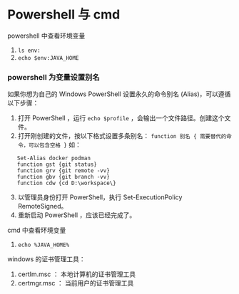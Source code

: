 # Powershell 与 cmd

powershell 中查看环境变量
1. `ls env:`
2. `echo $env:JAVA_HOME`

### powershell 为变量设置别名
如果你想为自己的 Windows PowerShell 设置永久的命令别名 (Alias)，可以遵循以下步骤：

1. 打开 PowerShell ，运行 `echo $profile` ，会输出一个文件路径。创建这个文件。
2. 打开刚创建的文件，按以下格式设置多条别名：
 ```function 别名 { 需要替代的命令，可以包含空格 }```
 如：
 ```
 	Set-Alias docker podman
    function gst {git status}
    function grv {git remote -vv}
    function gbv {git branch -vv}
    function cdw {cd D:\workspace\}
 ```
3. 以管理员身份打开 PowerShell，执行 Set-ExecutionPolicy RemoteSigned。
4. 重新启动 PowerShell ，应该已经完成了。

cmd 中查看环境变量
1. `echo %JAVA_HOME%`

windows 的证书管理工具：
1. certlm.msc ： 本地计算机的证书管理工具
2. certmgr.msc ： 当前用户的证书管理工具
